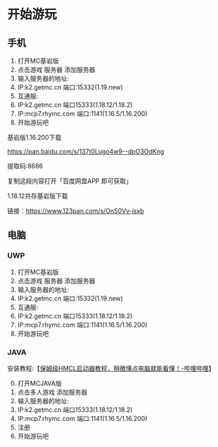 # 开始游玩

## 手机

1. 打开MC基岩版
2. 点击游戏 服务器 添加服务器
3. 输入服务器的地址:
0. IP:k2.getmc.cn
端口:15332(1.19.new)
0. 互通服:
0. IP:k2.getmc.cn
端口15333(1.18.12/1.18.2)
0. IP:mcp7.rhymc.com
端口:1141(1.16.5/1.16.200)
4. 开始游玩吧

基岩版1.16.200下载

https://pan.baidu.com/s/137t0Lugo4w9--dpO3OdKng

提取码:8686

复制这段内容打开「百度网盘APP 即可获取」

1.18.12共存基岩版下载

链接：https://www.123pan.com/s/OnS0Vv-jsxb

## 电脑
### UWP
1. 打开MC基岩版
2. 点击游戏 服务器 添加服务器
3. 输入服务器的地址:
0. IP:k2.getmc.cn
端口:15332(1.19.new)
0. 互通服:
0. IP:k2.getmc.cn
端口15333(1.18.12/1.18.2)
0. IP:mcp7.rhymc.com
端口:1141(1.16.5/1.16.200)
4. 开始游玩吧
### JAVA
安装教程:【[保姆级HMCL启动器教程，稍微懂点电脑就能看懂！-哔哩哔哩](https://b23.tv/ndCCKqG)】 

0. 打开MCJAVA版
1. 点击多人游戏 添加服务器
2. 输入服务器的地址:
0. IP:k2.getmc.cn
端口15333(1.18.12/1.18.2)
0. IP:mcp7.rhymc.com
端口:1141(1.16.5/1.16.200)
0. 注册
3. 开始游玩吧